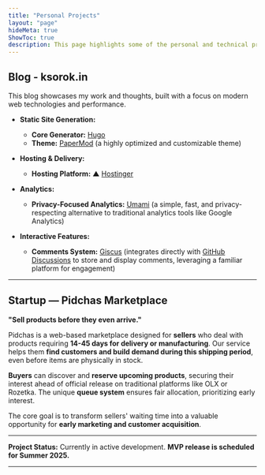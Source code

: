 ```yaml
---
title: "Personal Projects"
layout: "page"
hideMeta: true
ShowToc: true
description: This page highlights some of the personal and technical projects I’m working on. Many of them are in development and will soon be launched on platforms like Product Hunt. Each one reflects my journey as a developer and maker.
---
```


## Blog - ksorok.in

This blog showcases my work and thoughts, built with a focus on modern web technologies and performance.

* **Static Site Generation:**
    * **Core Generator:** [Hugo](https://gohugo.io/)
    * **Theme:** [PaperMod](https://github.com/adityatelange/hugo-PaperMod) (a highly optimized and customizable theme)

* **Hosting & Delivery:**
    * **Hosting Platform:** ▲ [Hostinger](https://www.hostinger.com/)

* **Analytics:**
    * **Privacy-Focused Analytics:** [Umami](https://umami.is/) (a simple, fast, and privacy-respecting alternative to traditional analytics tools like Google Analytics)

* **Interactive Features:**
    * **Comments System:** [Giscus](https://giscus.app/) (integrates directly with [GitHub Discussions](https://github.com/features/discussions) to store and display comments, leveraging a familiar platform for engagement)

---

## Startup — Pidchas Marketplace

**"Sell products before they even arrive."**

Pidchas is a web-based marketplace designed for **sellers** who deal with products requiring **14-45 days for delivery or manufacturing**. Our service helps them **find customers and build demand during this shipping period**, even before items are physically in stock.

**Buyers** can discover and **reserve upcoming products**, securing their interest ahead of official release on traditional platforms like OLX or Rozetka. The unique **queue system** ensures fair allocation, prioritizing early interest.

The core goal is to transform sellers' waiting time into a valuable opportunity for **early marketing and customer acquisition**.

---

**Project Status:** Currently in active development. **MVP release is scheduled for Summer 2025.**

---


